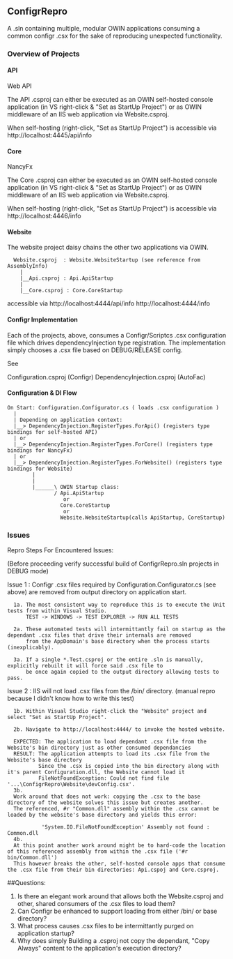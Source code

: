 ## ConfigrRepro

A .sln containing multiple, modular OWIN applications consuming a common configr .csx for the sake of reproducing unexpected functionality.

### Overview of Projects
#### API
  Web API 
  
  The API .csproj can either be executed as an OWIN self-hosted console application (in VS right-click & "Set as StartUp Project") or
  as OWIN middleware of an IIS web application via Website.csproj.
  
  When self-hosting (right-click, "Set as StartUp Project") is accessible via http://localhost:4445/api/info


#### Core
  NancyFx
  
  The Core .csproj can either be executed as an OWIN self-hosted console application (in VS right-click & "Set as StartUp Project") or
  as OWIN middleware of an IIS web application via Website.csproj.
  
  When self-hosting (right-click, "Set as StartUp Project") is accessible via http://localhost:4446/info

#### Website
  The website project daisy chains the other two applications via OWIN.
  
      Website.csproj  : Website.WebsiteStartup (see reference from AssemblyInfo)
        |
        |__Api.csproj : Api.ApiStartup 
        |
        |__Core.csproj : Core.CoreStartup
        
  accessible via http://localhost:4444/api/info
                 http://localhost:4444/info
               
#### Configr Implementation
  Each of the projects, above, consumes a Configr/Scriptcs .csx configuration file which drives dependencyInjection type registration. The implementation simply chooses a .csx file based on DEBUG/RELEASE config.
  
  See 
  
  Configuration.csproj (Configr)
  DependencyInjection.csproj (AutoFac)


#### Configuration & DI Flow
```
On Start: Configuration.Configurator.cs ( loads .csx configuration )
  |
  | Depending on application context:
  |__> DependencyInjection.RegisterTypes.ForApi() (registers type bindings for self-hosted API)
  | or
  |__> DependencyInjection.RegisterTypes.ForCore() (registers type bindings for NancyFx)
  | or
  |__> DependencyInjection.RegisterTypes.ForWebsite() (registers type bindings for Website)
        |
        |
        |______\ OWIN Startup class:
               / Api.ApiStartup
                  or
                 Core.CoreStartup
                  or
                 Website.WebsiteStartup(calls ApiStartup, CoreStartup)
```
### Issues
Repro Steps For Encountered Issues:

  (Before proceeding verify successful build of ConfigrRepro.sln projects in DEBUG mode)
  
  Issue 1 : Configr .csx files required by Configuration.Configurator.cs (see above) are removed from output directory on application start.
  
      1a. The most consistent way to reproduce this is to execute the Unit tests from within Visual Studio.
          TEST -> WINDOWS -> TEST EXPLORER -> RUN ALL TESTS
      
      2a. These automated tests will intermittantly fail on startup as the dependant .csx files that drive their internals are removed
          from the AppDomain's base directory when the process starts (inexplicably).
          
      3a. If a single *.Test.csproj or the entire .sln is manually, explicitly rebuilt it will force said .csx file to 
          be once again copied to the output directory allowing tests to pass.
       
  Issue 2 : IIS will not load .csx files from the /bin/ directory. (manual repro because I didn't know how to write this test)
  
      1b. Within Visual Studio right-click the "Website" project and select "Set as StartUp Project".
      
      2b. Navigate to http://localhost:4444/ to invoke the hosted website.
      
      EXPECTED: The application to load dependant .csx file from the Website's bin directory just as other consumed dependancies
      RESULT: The application attempts to load its .csx file from the Website's base directory 
              Since the .csx is copied into the bin directory along with it's parent Configuration.dll, the Website cannot load it
              FileNotFoundException: Could not find file '...\ConfigrRepro\Website\devConfig.csx'.
      3b.
      Work around that does not work: copying the .csx to the base directory of the website solves this issue but creates another.
      The referenced, #r "Common.dll" assembly within the .csx cannot be loaded by the website's base directory and yields this error:
      
               'System.IO.FileNotFoundException' Assembly not found : Common.dll
      4b.
      At this point another work around might be to hard-code the location of this referenced assembly from within the .csx file ('#r bin/Common.dll')
      This however breaks the other, self-hosted console apps that consume the .csx file from their bin directories: Api.cspoj and Core.csproj.

            
##Questions: 
1. Is there an elegant work around that allows both the Website.csproj and other, shared consumers of the .csx files to load them?
2. Can Configr be enhanced to support loading from either /bin/ or base directory?
3. What process causes .csx files to be intermittantly purged on application startup?
4. Why does simply Building a .csproj not copy the dependant, "Copy Always" content to the application's execution directory?
           
           
           

